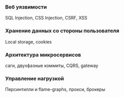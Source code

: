 ### Веб уязвимости

SQL Injection, CSS Injection, CSRF, XSS 

### Хранение данных со стороны пользователя

Local storage, cookies

### Архитектура микросервисов

саги, двухфазные коммиты, CQRS, gateway

### Управление нагрузкой

Персинтилли и flame-graphs, прокси, брокеры
